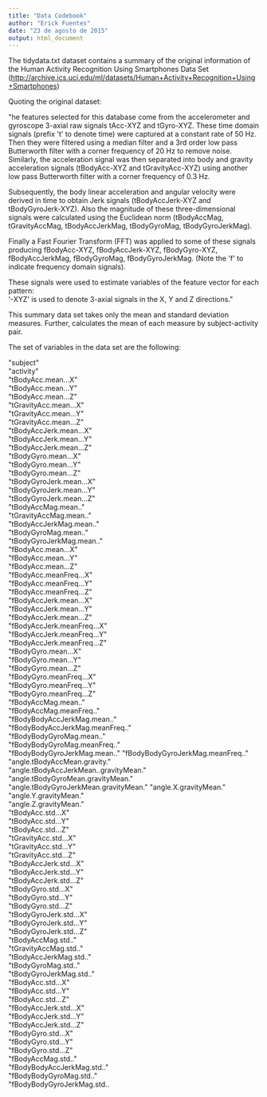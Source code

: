 ```yaml
---
title: "Data Codebook"
author: "Erick Fuentes"
date: "23 de agosto de 2015"
output: html_document
---
```

The tidydata.txt dataset contains a summary of the original information of the Human Activity Recognition Using Smartphones Data Set (http://archive.ics.uci.edu/ml/datasets/Human+Activity+Recognition+Using+Smartphones)

Quoting the original dataset:

"he features selected for this database come from the accelerometer and gyroscope 3-axial raw signals tAcc-XYZ and tGyro-XYZ. These time domain signals (prefix 't' to denote time) were captured at a constant rate of 50 Hz. Then they were filtered using a median filter and a 3rd order low pass Butterworth filter with a corner frequency of 20 Hz to remove noise. Similarly, the acceleration signal was then separated into body and gravity acceleration signals (tBodyAcc-XYZ and tGravityAcc-XYZ) using another low pass Butterworth filter with a corner frequency of 0.3 Hz. 

Subsequently, the body linear acceleration and angular velocity were derived in time to obtain Jerk signals (tBodyAccJerk-XYZ and tBodyGyroJerk-XYZ). Also the magnitude of these three-dimensional signals were calculated using the Euclidean norm (tBodyAccMag, tGravityAccMag, tBodyAccJerkMag, tBodyGyroMag, tBodyGyroJerkMag). 

Finally a Fast Fourier Transform (FFT) was applied to some of these signals producing fBodyAcc-XYZ, fBodyAccJerk-XYZ, fBodyGyro-XYZ, fBodyAccJerkMag, fBodyGyroMag, fBodyGyroJerkMag. (Note the 'f' to indicate frequency domain signals). 

These signals were used to estimate variables of the feature vector for each pattern:  
'-XYZ' is used to denote 3-axial signals in the X, Y and Z directions."

This summary data set takes only the mean and standard deviation measures. Further, calculates the mean of each measure by subject-activity pair.

The set of variables in the data set are the following:

"subject"                              
"activity"                            
"tBodyAcc.mean...X"                    
"tBodyAcc.mean...Y"                   
"tBodyAcc.mean...Z"                    
"tGravityAcc.mean...X"                
"tGravityAcc.mean...Y"                 
"tGravityAcc.mean...Z"               
"tBodyAccJerk.mean...X"                
"tBodyAccJerk.mean...Y"               
"tBodyAccJerk.mean...Z"                
"tBodyGyro.mean...X"                  
"tBodyGyro.mean...Y"                   
"tBodyGyro.mean...Z"                  
"tBodyGyroJerk.mean...X"               
"tBodyGyroJerk.mean...Y"              
"tBodyGyroJerk.mean...Z"               
"tBodyAccMag.mean.."                  
"tGravityAccMag.mean.."                
"tBodyAccJerkMag.mean.."              
"tBodyGyroMag.mean.."                  
"tBodyGyroJerkMag.mean.."             
"fBodyAcc.mean...X"                    
"fBodyAcc.mean...Y"                   
"fBodyAcc.mean...Z"                    
"fBodyAcc.meanFreq...X"               
"fBodyAcc.meanFreq...Y"                
"fBodyAcc.meanFreq...Z"               
"fBodyAccJerk.mean...X"                
"fBodyAccJerk.mean...Y"               
"fBodyAccJerk.mean...Z"                
"fBodyAccJerk.meanFreq...X"           
"fBodyAccJerk.meanFreq...Y"            
"fBodyAccJerk.meanFreq...Z"           
"fBodyGyro.mean...X"                   
"fBodyGyro.mean...Y"                  
"fBodyGyro.mean...Z"                   
"fBodyGyro.meanFreq...X"              
"fBodyGyro.meanFreq...Y"               
"fBodyGyro.meanFreq...Z"              
"fBodyAccMag.mean.."                   
"fBodyAccMag.meanFreq.."              
"fBodyBodyAccJerkMag.mean.."           
"fBodyBodyAccJerkMag.meanFreq.."      
"fBodyBodyGyroMag.mean.."              
"fBodyBodyGyroMag.meanFreq.."         
"fBodyBodyGyroJerkMag.mean.."
"fBodyBodyGyroJerkMag.meanFreq.."     
"angle.tBodyAccMean.gravity."          
"angle.tBodyAccJerkMean..gravityMean."
"angle.tBodyGyroMean.gravityMean."     
"angle.tBodyGyroJerkMean.gravityMean."
"angle.X.gravityMean."                 
"angle.Y.gravityMean."                
"angle.Z.gravityMean."                 
"tBodyAcc.std...X"                    
"tBodyAcc.std...Y"                     
"tBodyAcc.std...Z"                    
"tGravityAcc.std...X"                  
"tGravityAcc.std...Y"                 
"tGravityAcc.std...Z"                  
"tBodyAccJerk.std...X"                
"tBodyAccJerk.std...Y"                 
"tBodyAccJerk.std...Z"                
"tBodyGyro.std...X"                    
"tBodyGyro.std...Y"                   
"tBodyGyro.std...Z"                    
"tBodyGyroJerk.std...X"               
"tBodyGyroJerk.std...Y"                
"tBodyGyroJerk.std...Z"               
"tBodyAccMag.std.."                    
"tGravityAccMag.std.."                
"tBodyAccJerkMag.std.."                
"tBodyGyroMag.std.."                  
"tBodyGyroJerkMag.std.."               
"fBodyAcc.std...X"                    
"fBodyAcc.std...Y"                     
"fBodyAcc.std...Z"                    
"fBodyAccJerk.std...X"                 
"fBodyAccJerk.std...Y"                
"fBodyAccJerk.std...Z"                 
"fBodyGyro.std...X"                   
"fBodyGyro.std...Y"                    
"fBodyGyro.std...Z"                   
"fBodyAccMag.std.."                    
"fBodyBodyAccJerkMag.std.."           
"fBodyBodyGyroMag.std.."               
"fBodyBodyGyroJerkMag.std..

